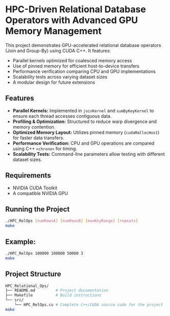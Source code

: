 # HPC-Driven Relational Database Operators with Advanced GPU Memory Management

This project demonstrates GPU-accelerated relational database operators (Join and Group-By) using CUDA C++. It features:
- Parallel kernels optimized for coalesced memory access
- Use of pinned memory for efficient host-to-device transfers
- Performance verification comparing CPU and GPU implementations
- Scalability tests across varying dataset sizes
- A modular design for future extensions

## Features
- **Parallel Kernels:** Implemented in `joinKernel` and `sumByKeyKernel` to ensure each thread accesses contiguous data.
- **Profiling & Optimization:** Structured to reduce warp divergence and memory contention.
- **Optimized Memory Layout:** Utilizes pinned memory (`cudaMallocHost`) for faster data transfers.
- **Performance Verification:** CPU and GPU operations are compared using C++ `<chrono>` for timing.
- **Scalability Tests:** Command-line parameters allow testing with different dataset sizes.

## Requirements
- NVIDIA CUDA Toolkit
- A compatible NVIDIA GPU

## Running the Project
 ```bash
./HPC_RelOps [numRowsA] [numRowsB] [maxKeyRange] [repeats]
make
```
## Example:
```bash
./HPC_RelOps 100000 100000 50000 3
make
```

## Project Structure
```bash
HPC_Relational_Ops/
├── README.md         # Project documentation
├── Makefile          # Build instructions
└── src/
    └── HPC_RelOps.cu # Complete C++/CUDA source code for the project
make
```
